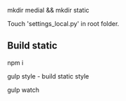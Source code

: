 mkdir medial && mkdir static

Touch 'settings_local.py' in root folder.

## Build static
npm i

gulp style - build static style

gulp watch
